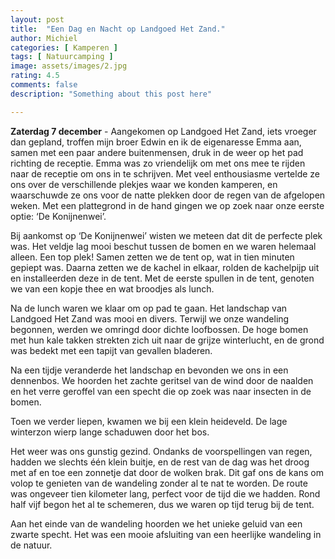 ```yaml
---
layout: post
title:  "Een Dag en Nacht op Landgoed Het Zand."
author: Michiel
categories: [ Kamperen ]
tags: [ Natuurcamping ]
image: assets/images/2.jpg
rating: 4.5
comments: false
description: "Something about this post here"

---
```


**Zaterdag 7 december** - Aangekomen op Landgoed Het Zand, iets vroeger dan gepland, troffen mijn broer Edwin en ik de eigenaresse Emma aan, samen met een paar andere buitenmensen, druk in de weer op het pad richting de receptie. Emma was zo vriendelijk om met ons mee te rijden naar de receptie om ons in te schrijven. Met veel enthousiasme vertelde ze ons over de verschillende plekjes waar we konden kamperen, en waarschuwde ze ons voor de natte plekken door de regen van de afgelopen weken. Met een plattegrond in de hand gingen we op zoek naar onze eerste optie: ‘De Konijnenwei’.

Bij aankomst op ‘De Konijnenwei’ wisten we meteen dat dit de perfecte plek was. Het veldje lag mooi beschut tussen de bomen en we waren helemaal alleen. Een top plek! Samen zetten we de tent op, wat in tien minuten gepiept was. Daarna zetten we de kachel in elkaar, rolden de kachelpijp uit en installeerden deze in de tent. Met de eerste spullen in de tent, genoten we van een kopje thee en wat broodjes als lunch.

Na de lunch waren we klaar om op pad te gaan. Het landschap van Landgoed Het Zand was mooi en divers. Terwijl we onze wandeling begonnen, werden we omringd door dichte loofbossen. De hoge bomen met hun kale takken strekten zich uit naar de grijze winterlucht, en de grond was bedekt met een tapijt van gevallen bladeren.

Na een tijdje veranderde het landschap en bevonden we ons in een dennenbos. We hoorden het zachte geritsel van de wind door de naalden en het verre geroffel van een specht die op zoek was naar insecten in de bomen.

Toen we verder liepen, kwamen we bij een klein heideveld. De lage winterzon wierp lange schaduwen door het bos.

Het weer was ons gunstig gezind. Ondanks de voorspellingen van regen, hadden we slechts één klein buitje, en de rest van de dag was het droog met af en toe een zonnetje dat door de wolken brak. Dit gaf ons de kans om volop te genieten van de wandeling zonder al te nat te worden. De route was ongeveer tien kilometer lang, perfect voor de tijd die we hadden. Rond half vijf begon het al te schemeren, dus we waren op tijd terug bij de tent.

Aan het einde van de wandeling hoorden we het unieke geluid van een zwarte specht. Het was een mooie afsluiting van een heerlijke wandeling in de natuur.